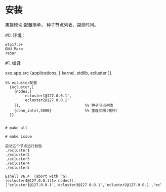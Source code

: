 安装   
===================================   
集群模块:配置简单。   种子节点列表、探测时间。

#0. 环境：

    otp17.5+
    GNU Make
    rebar
    
#1. 编译

   xxx.app.src
    {applications, [
  		kernel,
  		stdlib,
  		ecluster
  	]},

	%% ecluster配置
	  {ecluster,[
	    {nodes,[
	    	'ecluster1@127.0.0.1',
	    	'ecluster2@127.0.0.1'
	   	]},  							%% 种子节点列表
	    {conn_intvl,5000}  				%% 重连间隔(毫秒)
	  ]}


	# make all        
	
	# make issue
	
	启动五个节点进行校验
	./ecluster1
	./ecluster2
	./ecluster3
	./ecluster4
	./ecluster5
	
	Eshell V6.4  (abort with ^G)
 	(ecluster4@127.0.0.1)1> nodes().
    ['ecluster1@127.0.0.1','ecluster3@127.0.0.1','ecluster2@127.0.0.1','ecluster5@127.0.0.1']
	
	
	
	
 
	
   
   
   
   
   
 
   
